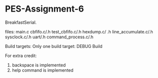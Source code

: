 # PES-Assignment-6

BreakfastSerial. 

files: 
main.c
cbfifo.c/.h
test_cbfifo.c/.h
hexdump.c/ .h
line_accumulate.c/.h
sysclock.c/.h
uart/.h
command_process.c/.h

Build targets: 
Only one build target: DEBUG Build

For extra credit: 
1. backspace is implemented
2. help command is implemented